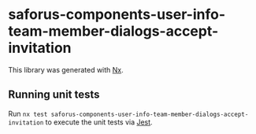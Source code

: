 # saforus-components-user-info-team-member-dialogs-accept-invitation

This library was generated with [Nx](https://nx.dev).

## Running unit tests

Run `nx test saforus-components-user-info-team-member-dialogs-accept-invitation` to execute the unit tests via [Jest](https://jestjs.io).
